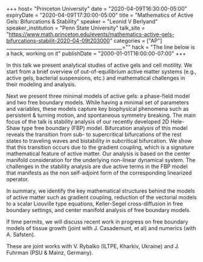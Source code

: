 +++
  host= "Princeton University"
  date = "2020-04-09T16:30:00-05:00"
  expiryDate = "2020-04-09T17:30:00-05:00"
  title = "Mathematics of Active Gels: Bifurcations & Stability"
  speaker = "Leonid V Berlyand"
  speaker_institution = "Penn State University"
  talk_site = "https://www.math.princeton.edu/events/mathematics-active-gels-bifurcations-stabilit-2020-04-09t203000"
  categories = ["AP"]
  ________________________________________________=""
  hack = "The line below is a hack, working on it"
  publishDate = "2000-01-01T16:00:00-07:00"
+++

In this talk we present analytical studies of active gels and cell motility.  We start from a brief   overview of out-of-equilibrium active matter systems (e.g., active gels, bacterial suspensions, etc.) and  mathematical  challenges  in their  modeling and analysis.

Next we present three minimal models of active gels: a phase-field model and two free boundary models. While having a minimal set of parameters and variables, these models capture key biophysical phenomena such as persistent & turning motion, and spontaneous symmetry breaking. The main focus of the talk is stability analysis of our recently developed 2D Hele-Shaw type free boundary (FBP) model. Bifurcation analysis of this model reveals the transition from sub- to supercritical bifurcations of the rest states to traveling waves and bistability in subcritical bifurcation.  We show that this transition occurs due to the gradient coupling, which is a signature mathematical feature of   active matter. Our analysis is based on the center manifold consideration for the underlying non-linear dynamical system. The challenges in the stability analysis are due active terms in the FBP model that manifests  as the  non self-adjoint form of the corresponding linearized operator.

In summary, we identify the key mathematical structures behind the models of active matter such as gradient coupling, reduction of the vectorial models to a scalar Liouville type equations, Keller-Segel cross-diffusion in free boundary settings, and center manifold analysis of  free boundary models.

If time permits,  we will discuss recent work in progress on free boundary models of tissue growth  (joint with  J. Casademunt, et al) and numerics (with A. Safsten).

These are joint works with V. Rybalko (ILTPE, Kharkiv, Ukraine) and J. Fuhrman (PSU & Mainz, Germany).